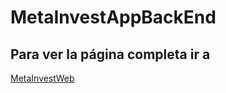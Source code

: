 # MetaInvestAppBackEnd

## Para ver la página completa ir a 
[MetaInvestWeb](https://javieresmerado.es)
